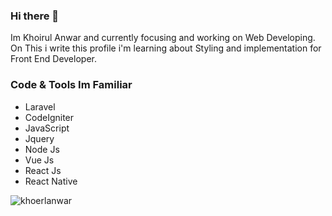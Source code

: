 ### Hi there 👋

Im Khoirul Anwar and currently focusing and working on Web Developing. 
On This i write this profile i'm learning about Styling and implementation for Front End Developer.

### Code & Tools Im Familiar  
  <ul>
  <li>Laravel</li>
  <li>CodeIgniter</li>
  <li>JavaScript</li>
  <li>Jquery</li>
  <li>Node Js</li>
  <li>Vue Js</li>
  <li>React Js</li>
  <li>React Native</li>
  </ul>
  
  <p><img align="center" src="https://github-readme-stats.vercel.app/api/top-langs?username=khoerlanwar&show_icons=true&locale=en&layout=compact" alt="khoerlanwar" /></p>
